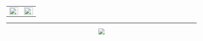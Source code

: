 
<table><tr><td valign="top" width="50%">
  
<img src="https://github-readme-stats.vercel.app/api?username=tasddc1226&show_icons=true&hide_border=true" align="left" style="width: 100%"/>

</td><td valign="top" width="50%">
 
<img src="https://github-readme-stats.vercel.app/api/top-langs/?username=tasddc1226&layout=compact" align="left" style="width: 100%"/>
  
</td></tr></table>

<hr/>  

<div align=center>
<a href="https://hits.seeyoufarm.com"><img src="https://hits.seeyoufarm.com/api/count/incr/badge.svg?url=https%3A%2F%2Fgithub.com%2Ftasddc1226%2Fhit-counter&count_bg=%2379C83D&title_bg=%23555555&icon=&icon_color=%23E7E7E7&title=hits&edge_flat=false"/></a>
</div>
  



<!--
**tasddc1226/tasddc1226** is a ✨ _special_ ✨ repository because its `README.md` (this file) appears on your GitHub profile.

Here are some ideas to get you started:

- 🔭 I’m currently working on ...
- 🌱 I’m currently learning ...
- 👯 I’m looking to collaborate on ...
- 🤔 I’m looking for help with ...
- 💬 Ask me about ...
- 📫 How to reach me: ...
- 😄 Pronouns: ...
- ⚡ Fun fact: ...
-->
